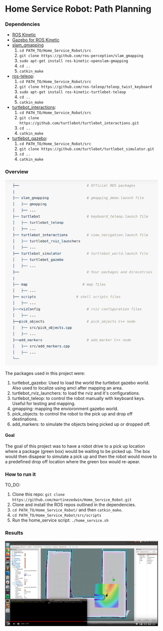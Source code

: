 # Home Service Robot: Path Planning



### Dependencies

* [ROS Kinetic](http://wiki.ros.org/kinetic)
* [Gazebo for ROS Kinetic](http://gazebosim.org/tutorials?tut=ros_installing&cat=connect_ros)
* [slam_gmapping](https://github.com/ros-perception/slam_gmapping)
	1. `cd PATH_TO/Home_Service_Robot/src`
	2. `git clone https://github.com/ros-perception/slam_gmapping`
	3. `sudo apt-get install ros-kinetic-openslam-gmapping`
	4. `cd ..`
	5. `catkin_make`
* [ros-teleop](https://github.com/turtlebot/turtlebot):
	1. `cd PATH_TO/Home_Service_Robot/src`
	2. `git clone https://github.com/ros-teleop/teleop_twist_keyboard`
	3. `sudo apt-get install ros-kinetic-turtlebot-teleop`
	4. `cd ..`
	5. `catkin_make`
* [turtlebot_interactions](https://github.com/turtlebot/turtlebot_interactions):
	1. `cd PATH_TO/Home_Service_Robot/src`
	2. `git clone https://github.com/turtlebot/turtlebot_interactions.git`
	3. `cd ..`
	4. `catkin_make`
* [turtlebot_gazebo](https://github.com/turtlebot/turtlebot_simulator):
	1. `cd PATH_TO/Home_Service_Robot/src`
	2. `git clone https://github.com/turtlebot/turtlebot_simulator.git`
	3. `cd ..`
	4. `catkin_make`

### Overview

![Project Overview](./src/images/Project_overview.png)

The packages used in this project were:
1. turtlebot_gazebo: Used to load the world the turtlebot gazebo world. Also used to localize using amcl after mapping an area.
2. turtlebot_rviz_launchers: to load the rviz and it's configurations.
3. turtlebot_teleop: to control the robot manually with keyboard keys. Useful for testing and mapping.
4. gmapping: mapping the envioronment gazebo world.
5. pick_objects: to control the robot to the pick up and drop off destinations.
6. add_markers: to simulate the objects being picked up or dropped off.


#### Goal
The goal of this project was to have a robot drive to a pick up location where a package (green box) would be waiting to be picked up. The box would then disapear to simulate a pick up and then the robot would move to a predefined drop off location where the green box would re-apear.


### How to run it
 
TO_DO:
1. Clone this repo: `git clone https://github.com/martinezedwin/Home_Service_Robot.git`
2. Clone and install the ROS repos outlined in the dependencies.
3. `cd PATH_TO/Home_Service_Robot/` and then `catkin_make`.
4. `cd PATH_TO/Home_Service_Robot/src/scripts`
5. Run the home_service script: `./home_service.sh`


### Results

[![Final result video](./src/images/video_cover.png)](https://www.youtube.com/watch?v=uEap501GVlM)